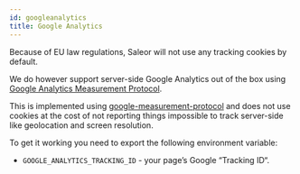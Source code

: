 ```yaml
---
id: googleanalytics
title: Google Analytics
---
```


Because of EU law regulations, Saleor will not use any tracking cookies by default.

We do however support server-side Google Analytics out of the box using [Google Analytics Measurement Protocol](https://developers.google.com/analytics/devguides/collection/protocol/v1/).

This is implemented using [google-measurement-protocol](https://pypi.python.org/pypi/google-measurement-protocol) and does not use cookies at the cost of not reporting things impossible to track server-side like geolocation and screen resolution.

To get it working you need to export the following environment variable:

- `GOOGLE_ANALYTICS_TRACKING_ID` - your page’s Google “Tracking ID“.